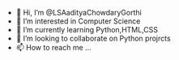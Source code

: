 - 👋 Hi, I’m @LSAadityaChowdaryGorthi
- 👀 I’m interested in Computer Science
- 🌱 I’m currently learning Python,HTML,CSS
- 💞️ I’m looking to collaborate on Python projrcts
- 📫 How to reach me ...

<!---
LSAadityaChowdaryGorthi/LSAadityaChowdaryGorthi is a ✨ special ✨ repository because its `README.md` (this file) appears on your GitHub profile.
You can click the Preview link to take a look at your changes.
--->
